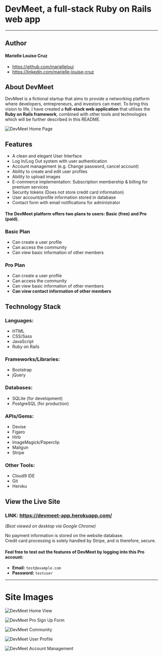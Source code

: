 # DevMeet, a full-stack Ruby on Rails web app
---
## Author
#### Marielle Louise Cruz
* https://github.com/marielleloui
* https://linkedin.com/marielle-louise-cruz

## About DevMeet
DevMeet is a fictional startup that aims to provide a networking platform where developers, entrepreneurs, and investors can meet. To bring this vision to life, I have created a __full-stack web application__ that utilises the __Ruby on Rails framework__, combined with other tools and technologies which will be further described in this README.

![DevMeet Home Page](https://github.com/marielleloui/DevMeet/blob/master/public/images/devmeet-home-page.png)

## Features
* A clean and elegant User Interface
* Log In/Log Out system with user authentication
* Account management (e.g. Change password, cancel account)
* Ability to create and edit user profiles
* Ability to upload images
* E-commerce implementation: Subscription membership & billing for premium services
* Security tokens (Does not store credit card information)
* User account/profile information stored in database
* Contact form with email notifications for administrator

#### The DevMeet platform offers two plans to users: Basic (free) and Pro (paid).
### Basic Plan
* Can create a user profile
* Can access the community
* Can view basic information of other members
    
### Pro Plan
* Can create a user profile
* Can access the community
* Can view basic information of other members
* __Can view contact information of other members__

## Technology Stack
### Languages:
* HTML
* CSS/Sass
* JavaScript
* Ruby on Rails

### Frameworks/Libraries:
* Bootstrap
* jQuery
 
### Databases:
* SQLite (for development)
* PostgreSQL (for production)

### APIs/Gems:
* Devise
* Figaro
* Hirb
* ImageMagick/Paperclip
* Mailgun
* Stripe

### Other Tools:
* Cloud9 IDE
* Git
* Heroku

## View the Live Site

### LINK: https://devmeet-app.herokuapp.com/
_(Best viewed on desktop via Google Chrome)_

No payment information is stored on the website database.  
Credit card processing is solely handled by Stripe, and is therefore, secure.

#### Feel free to test out the features of DevMeet by logging into this Pro account:
* __Email:__ `test@example.com` 
* __Password:__ `testuser`

---
# Site Images
![DevMeet Home View](https://github.com/marielleloui/DevMeet/blob/master/public/images/devmeet-home-view.png)

![DevMeet Pro Sign Up Form](https://github.com/marielleloui/DevMeet/blob/master/public/images/devmeet-pro-sign-up.png)

![DevMeet Community](https://github.com/marielleloui/DevMeet/blob/master/public/images/devmeet-community.png)

![DevMeet User Profile](https://github.com/marielleloui/DevMeet/blob/master/public/images/devmeet-user-profile.png)

![DevMeet Account Management](https://github.com/marielleloui/DevMeet/blob/master/public/images/devmeet-account-management.png)  
